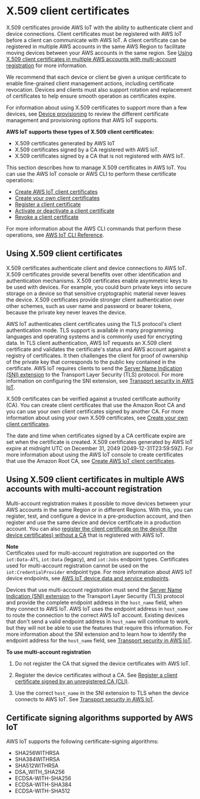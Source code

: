 # X\.509 client certificates<a name="x509-client-certs"></a>

X\.509 certificates provide AWS IoT with the ability to authenticate client and device connections\. Client certificates must be registered with AWS IoT before a client can communicate with AWS IoT\. A client certificate can be registered in multiple AWS accounts in the same AWS Region to facilitate moving devices between your AWS accounts in the same region\. See [Using X\.509 client certificates in multiple AWS accounts with multi\-account registration](#multiple-account-cert) for more information\. 

We recommend that each device or client be given a unique certificate to enable fine\-grained client management actions, including certificate revocation\. Devices and clients must also support rotation and replacement of certificates to help ensure smooth operation as certificates expire\.

For information about using X\.509 certificates to support more than a few devices, see [Device provisioning](iot-provision.md) to review the different certificate management and provisioning options that AWS IoT supports\.

**AWS IoT supports these types of X\.509 client certificates:**
+  X\.509 certificates generated by AWS IoT
+  X\.509 certificates signed by a CA registered with AWS IoT\.
+  X\.509 certificates signed by a CA that is not registered with AWS IoT\.

This section describes how to manage X\.509 certificates in AWS IoT\. You can use the AWS IoT console or AWS CLI to perform these certificate operations:
+ [Create AWS IoT client certificates](device-certs-create.md)
+ [Create your own client certificates](device-certs-your-own.md)
+ [Register a client certificate](register-device-cert.md)
+ [Activate or deactivate a client certificate](activate-or-deactivate-device-cert.md)
+ [Revoke a client certificate](revoke-ca-cert.md)

For more information about the AWS CLI commands that perform these operations, see [AWS IoT CLI Reference](https://awscli.amazonaws.com/v2/documentation/api/latest/reference/iot/index.html)\.

## Using X\.509 client certificates<a name="x509-client-cert-basics"></a>

X\.509 certificates authenticate client and device connections to AWS IoT\. X\.509 certificates provide several benefits over other identification and authentication mechanisms\. X\.509 certificates enable asymmetric keys to be used with devices\. For example, you could burn private keys into secure storage on a device so that sensitive cryptographic material never leaves the device\. X\.509 certificates provide stronger client authentication over other schemes, such as user name and password or bearer tokens, because the private key never leaves the device\.

AWS IoT authenticates client certificates using the TLS protocol's client authentication mode\. TLS support is available in many programming languages and operating systems and is commonly used for encrypting data\. In TLS client authentication, AWS IoT requests an X\.509 client certificate and validates the certificate's status and AWS account against a registry of certificates\. It then challenges the client for proof of ownership of the private key that corresponds to the public key contained in the certificate\. AWS IoT requires clients to send the [Server Name Indication \(SNI\) extension](https://tools.ietf.org/html/rfc3546#section-3.1) to the Transport Layer Security \(TLS\) protocol\. For more information on configuring the SNI extension, see [Transport security in AWS IoT](transport-security.md)\.

X\.509 certificates can be verified against a trusted certificate authority \(CA\)\. You can create client certificates that use the Amazon Root CA and you can use your own client certificates signed by another CA\. For more information about using your own X\.509 certificates, see [Create your own client certificates](device-certs-your-own.md)\.

The date and time when certificates signed by a CA certificate expire are set when the certificate is created\. X\.509 certificates generated by AWS IoT expire at midnight UTC on December 31, 2049 \(2049\-12\-31T23:59:59Z\)\. For more information about using the AWS IoT console to create certificates that use the Amazon Root CA, see [Create AWS IoT client certificates](device-certs-create.md)\.

## Using X\.509 client certificates in multiple AWS accounts with multi\-account registration<a name="multiple-account-cert"></a>

Multi\-account registration makes it possible to move devices between your AWS accounts in the same Region or in different Regions\. With this, you can register, test, and configure a device in a pre\-production account, and then register and use the same device and device certificate in a production account\. You can also [register the client certificate on the device \(the device certificates\) without a CA](manual-cert-registration.md#manual-cert-registration-noca-cli) that is registered with AWS IoT\. 

**Note**  
Certificates used for multi\-account registration are supported on the `iot:Data-ATS`, `iot:Data` \(legacy\), and `iot:Jobs` endpoint types\. Certificates used for multi\-account registration cannot be used on the `iot:CredentialProvider` endpoint type\. For more information about AWS IoT device endpoints, see [AWS IoT device data and service endpoints](iot-connect-devices.md#iot-connect-device-endpoints)\.

Devices that use multi\-account registration must send the [Server Name Indication \(SNI\) extension](https://tools.ietf.org/html/rfc3546#section-3.1) to the Transport Layer Security \(TLS\) protocol and provide the complete endpoint address in the `host_name` field, when they connect to AWS IoT\. AWS IoT uses the endpoint address in `host_name` to route the connection to the correct AWS IoT account\. Existing devices that don't send a valid endpoint address in `host_name` will continue to work, but they will not be able to use the features that require this information\. For more information about the SNI extension and to learn how to identify the endpoint address for the `host_name` field, see [Transport security in AWS IoT](transport-security.md)\. 

**To use multi\-account registration**

1. Do not register the CA that signed the device certificates with AWS IoT\.

1. Register the device certificates without a CA\. See [Register a client certificate signed by an unregistered CA \(CLI\)](manual-cert-registration.md#manual-cert-registration-noca-cli)\.

1. Use the correct `host_name` in the SNI extension to TLS when the device connects to AWS IoT\. See [Transport security in AWS IoT](transport-security.md)\.

## Certificate signing algorithms supported by AWS IoT<a name="x509-cert-algorithms"></a>

AWS IoT supports the following certificate\-signing algorithms:
+ SHA256WITHRSA
+ SHA384WITHRSA
+ SHA512WITHRSA
+ DSA\_WITH\_SHA256
+ ECDSA\-WITH\-SHA256
+ ECDSA\-WITH\-SHA384
+ ECDSA\-WITH\-SHA512